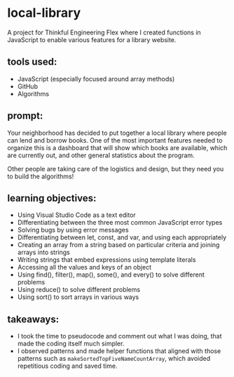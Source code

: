 # local-library

A project for Thinkful Engineering Flex where I created functions in JavaScript to enable various features for a library website.

## tools used:

- JavaScript (especially focused around array methods)
- GitHub
- Algorithms

## prompt:

Your neighborhood has decided to put together a local library where people can lend and borrow books. One of the most important features needed to organize this is a dashboard that will show which books are available, which are currently out, and other general statistics about the program.

Other people are taking care of the logistics and design, but they need you to build the algorithms!

## learning objectives:

- Using Visual Studio Code as a text editor
- Differentiating between the three most common JavaScript error types
- Solving bugs by using error messages
- Differentiating between let, const, and var, and using each appropriately
- Creating an array from a string based on particular criteria and joining arrays into strings
- Writing strings that embed expressions using template literals
- Accessing all the values and keys of an object
- Using find(), filter(), map(), some(), and every() to solve different problems
- Using reduce() to solve different problems
- Using sort() to sort arrays in various ways

## takeaways:

- I took the time to pseudocode and comment out what I was doing, that made the coding itself much simpler.
- I observed patterns and made helper functions that aligned with those patterns such as `makeSortedTopFiveNameCountArray`, which avoided repetitious coding and saved time.
